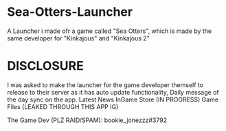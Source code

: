 # Sea-Otters-Launcher
A Launcher i made ofr a game called "Sea Otters", which is made by the same developer for "Kinkajous" and "Kinkajous 2"

# DISCLOSURE

I was asked to make the launcher for the game developer themself to release to their server as it has auto update functionality, 
Daily message of the day sync on the app.
Latest News
InGame Store (IN PROGRESS)
Game Files (LEAKED THROUGH THIS APP IG)

The Game Dev (PLZ RAID/SPAM): bookie_jonezzz#3792
